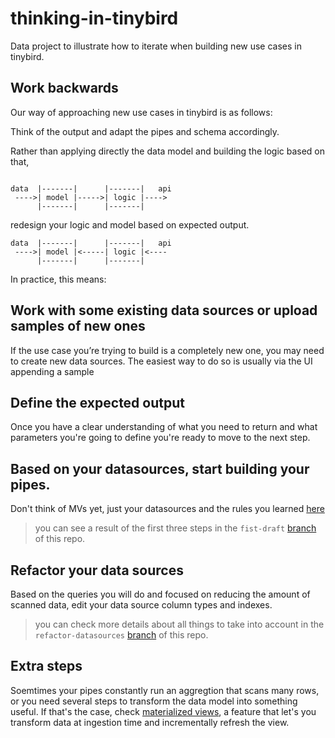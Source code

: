 # thinking-in-tinybird
Data project to illustrate how to iterate when building new use cases in tinybird.

## Work backwards

Our way of approaching new use cases in tinybird is as follows: 

Think of the output and adapt the pipes and schema accordingly. 

Rather than applying directly the data model and building the logic based on that,
 ```

data  |-------|      |-------|   api
  ---->| model |----->| logic |---->
       |-------|      |-------|
 ```
 redesign your logic and model based on expected output.
 ```
data  |-------|      |-------|   api
  ---->| model |<-----| logic |<----
       |-------|      |-------|
 ```



In practice, this means:

## Work with some existing data sources or upload samples of new ones

If the use case you’re trying to build is a completely new one, you may need to create new data sources. The easiest way to do so is usually via the UI appending a sample

## Define the expected output

Once you have a clear understanding of what you need to return and what parameters you're going to define you're ready to move to the next step.

## Based on your datasources, start building your pipes. 

Don't think of MVs yet, just your datasources and the rules you learned [here](https://www.tinybird.co/guide/best-practices-faster-sql-queries)

> you can see a result of the first three steps in the `fist-draft` [branch](https://github.com/tinybirdco/thinking-in-tinybird/tree/first-draft) of this repo.

## Refactor your data sources

Based on the queries you will do and focused on reducing the amount of scanned data, edit your data source column types and indexes.

> you can check more details about all things to take into account in the `refactor-datasources` [branch](https://github.com/tinybirdco/thinking-in-tinybird/tree/refactor-datasources) of this repo.

## Extra steps

Soemtimes your pipes constantly run an aggregtion that scans many rows, or you need several steps to transform the data model into something useful. If that's the case, check [materialized views](https://www.tinybird.co/guide/materialized-views), a feature that let's you transform data at ingestion time and incrementally refresh the view.
